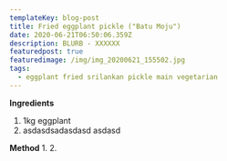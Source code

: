 ```yaml
---
templateKey: blog-post
title: Fried eggplant pickle ("Batu Moju")
date: 2020-06-21T06:50:06.359Z
description: BLURB - XXXXXX
featuredpost: true
featuredimage: /img/img_20200621_155502.jpg
tags:
  - eggplant fried srilankan pickle main vegetarian
---
```

**Ingredients**
1. 1kg eggplant
2. asdasdsadasdasd 
asdasd

**Method**
1. 
2. 